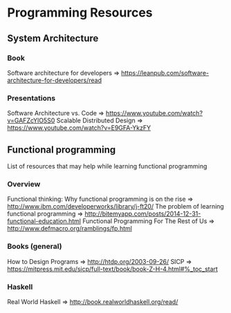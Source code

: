 # Programming Resources

## System Architecture
### Book
Software architecture for developers => https://leanpub.com/software-architecture-for-developers/read

### Presentations
Software Architecture vs. Code  => https://www.youtube.com/watch?v=GAFZcYlO5S0
Scalable Distributed Design => https://www.youtube.com/watch?v=E9GFA-YkzFY


## Functional programming
List of resources that may help while learning functional programming

### Overview
Functional thinking: Why functional programming is on the rise => http://www.ibm.com/developerworks/library/j-ft20/
The problem of learning functional programming => http://bitemyapp.com/posts/2014-12-31-functional-education.html
Functional Programming For The Rest of Us => http://www.defmacro.org/ramblings/fp.html

### Books (general)
How to Design Programs => http://htdp.org/2003-09-26/
SICP => https://mitpress.mit.edu/sicp/full-text/book/book-Z-H-4.html#%_toc_start

### Haskell
Real World Haskell => http://book.realworldhaskell.org/read/



